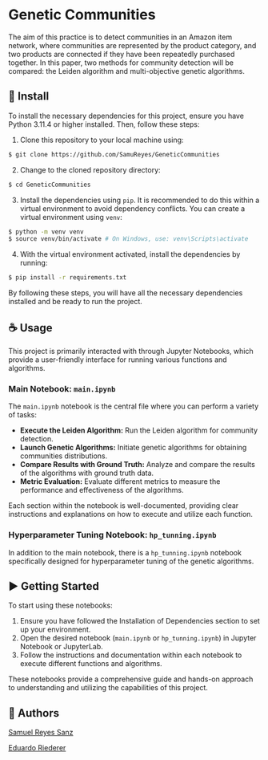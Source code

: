 # Genetic Communities

The aim of this practice is to detect communities in an Amazon item network, where communities are represented by the product category, and two products are connected if they have been repeatedly purchased together. In this paper, two methods for community detection will be compared: the Leiden algorithm and multi-objective genetic algorithms.

## 🚀 Install

To install the necessary dependencies for this project, ensure you have Python 3.11.4 or higher installed. Then, follow these steps:
1. Clone this repository to your local machine using:
```sh
$ git clone https://github.com/SamuReyes/GeneticCommunities
```
2. Change to the cloned repository directory:
```sh
$ cd GeneticCommunities
```
3. Install the dependencies using `pip`. It is recommended to do this within a virtual environment to avoid dependency conflicts. You can create a virtual environment using `venv`:
```sh
$ python -m venv venv
$ source venv/bin/activate # On Windows, use: venv\Scripts\activate
```
4. With the virtual environment activated, install the dependencies by running:
```sh
$ pip install -r requirements.txt
```
By following these steps, you will have all the necessary dependencies installed and be ready to run the project.

## ☕ Usage

This project is primarily interacted with through Jupyter Notebooks, which provide a user-friendly interface for running various functions and algorithms.

### Main Notebook: `main.ipynb`

The `main.ipynb` notebook is the central file where you can perform a variety of tasks:

- **Execute the Leiden Algorithm:** Run the Leiden algorithm for community detection.
- **Launch Genetic Algorithms:** Initiate genetic algorithms for obtaining communities distributions.
- **Compare Results with Ground Truth:** Analyze and compare the results of the algorithms with ground truth data.
- **Metric Evaluation:** Evaluate different metrics to measure the performance and effectiveness of the algorithms.

Each section within the notebook is well-documented, providing clear instructions and explanations on how to execute and utilize each function.

### Hyperparameter Tuning Notebook: `hp_tunning.ipynb`

In addition to the main notebook, there is a `hp_tunning.ipynb` notebook specifically designed for hyperparameter tuning of the genetic algorithms.

## ▶️ Getting Started

To start using these notebooks:

1. Ensure you have followed the Installation of Dependencies section to set up your environment.
2. Open the desired notebook (`main.ipynb` or `hp_tunning.ipynb`) in Jupyter Notebook or JupyterLab.
3. Follow the instructions and documentation within each notebook to execute different functions and algorithms.

These notebooks provide a comprehensive guide and hands-on approach to understanding and utilizing the capabilities of this project.



## 🤝 Authors

[Samuel Reyes Sanz](https://github.com/SamuReyes)

[Eduardo Riederer](https://github.com/emriederer)
